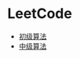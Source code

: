 # LeetCode

- [初级算法](https://github.com/runningIris/LeetCode/blob/master/algorithms/easy)
- [中级算法](https://github.com/runningIris/LeetCode/blob/master/algorithms/medium)
